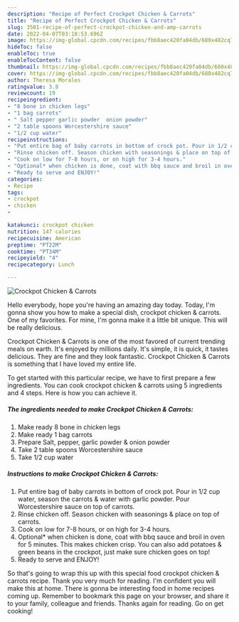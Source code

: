 ```yaml
---
description: "Recipe of Perfect Crockpot Chicken & Carrots"
title: "Recipe of Perfect Crockpot Chicken & Carrots"
slug: 3501-recipe-of-perfect-crockpot-chicken-and-amp-carrots
date: 2022-04-07T03:18:53.696Z
image: https://img-global.cpcdn.com/recipes/fbb8aec420fa04db/680x482cq70/crockpot-chicken-carrots-recipe-main-photo.jpg
hideToc: false
enableToc: true
enableTocContent: false
thumbnail: https://img-global.cpcdn.com/recipes/fbb8aec420fa04db/680x482cq70/crockpot-chicken-carrots-recipe-main-photo.jpg
cover: https://img-global.cpcdn.com/recipes/fbb8aec420fa04db/680x482cq70/crockpot-chicken-carrots-recipe-main-photo.jpg
author: Theresa Morales
ratingvalue: 3.8
reviewcount: 19
recipeingredient:
- "8 bone in chicken legs"
- "1 bag carrots"
- " Salt pepper garlic powder  onion powder"
- "2 table spoons Worcestershire sauce"
- "1/2 cup water"
recipeinstructions:
- "Put entire bag of baby carrots in bottom of crock pot. Pour in 1/2 cup water, season the carrots & water with garlic powder. Pour Worcestershire sauce on top of carrots."
- "Rinse chicken off. Season chicken with seasonings & place on top of carrots."
- "Cook on low for 7-8 hours, or on high for 3-4 hours."
- "Optional* when chicken is done, coat with bbq sauce and broil in oven for 5 minutes. This makes chicken crisp. You can also add potatoes & green beans in the crockpot, just make sure chicken goes on top!"
- "Ready to serve and ENJOY!"
categories:
- Recipe
tags:
- crockpot
- chicken
- 

katakunci: crockpot chicken  
nutrition: 147 calories
recipecuisine: American
preptime: "PT22M"
cooktime: "PT34M"
recipeyield: "4"
recipecategory: Lunch

---
```



![Crockpot Chicken & Carrots](https://img-global.cpcdn.com/recipes/fbb8aec420fa04db/680x482cq70/crockpot-chicken-carrots-recipe-main-photo.jpg)

Hello everybody, hope you're having an amazing day today. Today, I'm gonna show you how to make a special dish, crockpot chicken & carrots. One of my favorites. For mine, I'm gonna make it a little bit unique. This will be really delicious.



Crockpot Chicken & Carrots is one of the most favored of current trending meals on earth. It's enjoyed by millions daily. It's simple, it is quick, it tastes delicious. They are fine and they look fantastic. Crockpot Chicken & Carrots is something that I have loved my entire life.


To get started with this particular recipe, we have to first prepare a few ingredients. You can cook crockpot chicken & carrots using 5 ingredients and 4 steps. Here is how you can achieve it.

<!--inarticleads1-->

##### The ingredients needed to make Crockpot Chicken & Carrots:

1. Make ready 8 bone in chicken legs
1. Make ready 1 bag carrots
1. Prepare  Salt, pepper, garlic powder & onion powder
1. Take 2 table spoons Worcestershire sauce
1. Take 1/2 cup water




<!--inarticleads2-->

##### Instructions to make Crockpot Chicken & Carrots:

1. Put entire bag of baby carrots in bottom of crock pot. Pour in 1/2 cup water, season the carrots & water with garlic powder. Pour Worcestershire sauce on top of carrots.
1. Rinse chicken off. Season chicken with seasonings & place on top of carrots.
1. Cook on low for 7-8 hours, or on high for 3-4 hours.
1. Optional* when chicken is done, coat with bbq sauce and broil in oven for 5 minutes. This makes chicken crisp. You can also add potatoes & green beans in the crockpot, just make sure chicken goes on top!
1. Ready to serve and ENJOY!



So that's going to wrap this up with this special food crockpot chicken & carrots recipe. Thank you very much for reading. I'm confident you will make this at home. There is gonna be interesting food in home recipes coming up. Remember to bookmark this page on your browser, and share it to your family, colleague and friends. Thanks again for reading. Go on get cooking!

